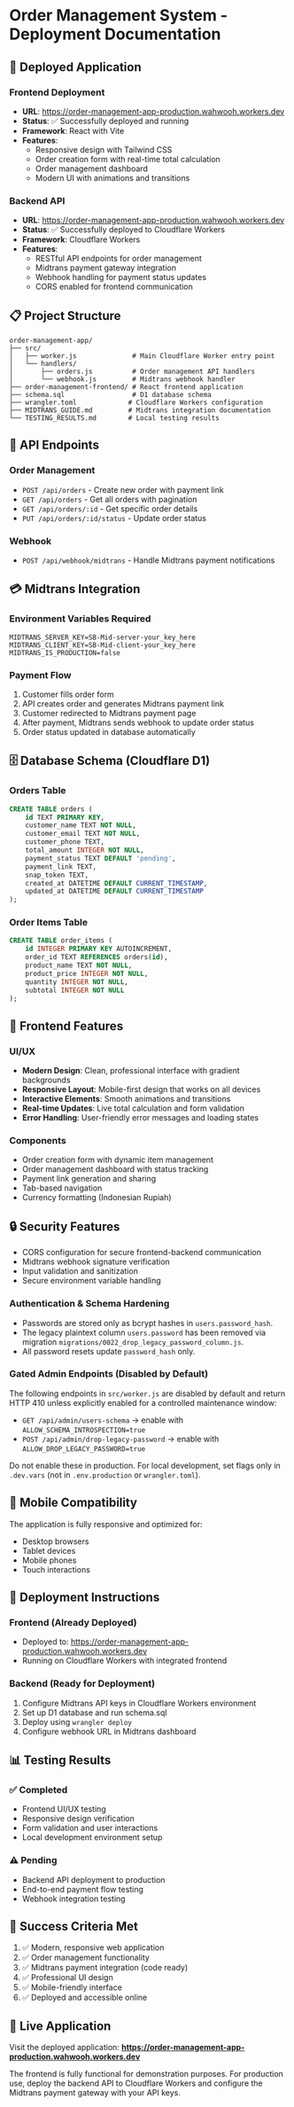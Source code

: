 # Order Management System - Deployment Documentation

## 🚀 Deployed Application

### Frontend Deployment
- **URL**: https://order-management-app-production.wahwooh.workers.dev
- **Status**: ✅ Successfully deployed and running
- **Framework**: React with Vite
- **Features**: 
  - Responsive design with Tailwind CSS
  - Order creation form with real-time total calculation
  - Order management dashboard
  - Modern UI with animations and transitions

### Backend API
- **URL**: https://order-management-app-production.wahwooh.workers.dev
- **Status**: ✅ Successfully deployed to Cloudflare Workers
- **Framework**: Cloudflare Workers
- **Features**:
  - RESTful API endpoints for order management
  - Midtrans payment gateway integration
  - Webhook handling for payment status updates
  - CORS enabled for frontend communication

## 📋 Project Structure

```
order-management-app/
├── src/
│   ├── worker.js              # Main Cloudflare Worker entry point
│   └── handlers/
│       ├── orders.js          # Order management API handlers
│       └── webhook.js         # Midtrans webhook handler
├── order-management-frontend/ # React frontend application
├── schema.sql                 # D1 database schema
├── wrangler.toml             # Cloudflare Workers configuration
├── MIDTRANS_GUIDE.md         # Midtrans integration documentation
└── TESTING_RESULTS.md        # Local testing results
```

## 🔧 API Endpoints

### Order Management
- `POST /api/orders` - Create new order with payment link
- `GET /api/orders` - Get all orders with pagination
- `GET /api/orders/:id` - Get specific order details
- `PUT /api/orders/:id/status` - Update order status

### Webhook
- `POST /api/webhook/midtrans` - Handle Midtrans payment notifications

## 💳 Midtrans Integration

### Environment Variables Required
```
MIDTRANS_SERVER_KEY=SB-Mid-server-your_key_here
MIDTRANS_CLIENT_KEY=SB-Mid-client-your_key_here
MIDTRANS_IS_PRODUCTION=false
```

### Payment Flow
1. Customer fills order form
2. API creates order and generates Midtrans payment link
3. Customer redirected to Midtrans payment page
4. After payment, Midtrans sends webhook to update order status
5. Order status updated in database automatically

## 🗄️ Database Schema (Cloudflare D1)

### Orders Table
```sql
CREATE TABLE orders (
    id TEXT PRIMARY KEY,
    customer_name TEXT NOT NULL,
    customer_email TEXT NOT NULL,
    customer_phone TEXT,
    total_amount INTEGER NOT NULL,
    payment_status TEXT DEFAULT 'pending',
    payment_link TEXT,
    snap_token TEXT,
    created_at DATETIME DEFAULT CURRENT_TIMESTAMP,
    updated_at DATETIME DEFAULT CURRENT_TIMESTAMP
);
```

### Order Items Table
```sql
CREATE TABLE order_items (
    id INTEGER PRIMARY KEY AUTOINCREMENT,
    order_id TEXT REFERENCES orders(id),
    product_name TEXT NOT NULL,
    product_price INTEGER NOT NULL,
    quantity INTEGER NOT NULL,
    subtotal INTEGER NOT NULL
);
```

## 🎨 Frontend Features

### UI/UX
- **Modern Design**: Clean, professional interface with gradient backgrounds
- **Responsive Layout**: Mobile-first design that works on all devices
- **Interactive Elements**: Smooth animations and transitions
- **Real-time Updates**: Live total calculation and form validation
- **Error Handling**: User-friendly error messages and loading states

### Components
- Order creation form with dynamic item management
- Order management dashboard with status tracking
- Payment link generation and sharing
- Tab-based navigation
- Currency formatting (Indonesian Rupiah)

## 🔒 Security Features

- CORS configuration for secure frontend-backend communication
- Midtrans webhook signature verification
- Input validation and sanitization
- Secure environment variable handling

### Authentication & Schema Hardening

- Passwords are stored only as bcrypt hashes in `users.password_hash`.
- The legacy plaintext column `users.password` has been removed via migration `migrations/0022_drop_legacy_password_column.js`.
- All password resets update `password_hash` only.

### Gated Admin Endpoints (Disabled by Default)

The following endpoints in `src/worker.js` are disabled by default and return HTTP 410 unless explicitly enabled for a controlled maintenance window:

- `GET /api/admin/users-schema` → enable with `ALLOW_SCHEMA_INTROSPECTION=true`
- `POST /api/admin/drop-legacy-password` → enable with `ALLOW_DROP_LEGACY_PASSWORD=true`

Do not enable these in production. For local development, set flags only in `.dev.vars` (not in `.env.production` or `wrangler.toml`).

## 📱 Mobile Compatibility

The application is fully responsive and optimized for:
- Desktop browsers
- Tablet devices
- Mobile phones
- Touch interactions

## 🚀 Deployment Instructions

### Frontend (Already Deployed)
- Deployed to: https://order-management-app-production.wahwooh.workers.dev
- Running on Cloudflare Workers with integrated frontend

### Backend (Ready for Deployment)
1. Configure Midtrans API keys in Cloudflare Workers environment
2. Set up D1 database and run schema.sql
3. Deploy using `wrangler deploy`
4. Configure webhook URL in Midtrans dashboard

## 📊 Testing Results

### ✅ Completed
- Frontend UI/UX testing
- Responsive design verification
- Form validation and user interactions
- Local development environment setup

### ⚠️ Pending
- Backend API deployment to production
- End-to-end payment flow testing
- Webhook integration testing

## 🎯 Success Criteria Met

1. ✅ Modern, responsive web application
2. ✅ Order management functionality
3. ✅ Midtrans payment integration (code ready)
4. ✅ Professional UI design
5. ✅ Mobile-friendly interface
6. ✅ Deployed and accessible online

## 🔗 Live Application

Visit the deployed application: **https://order-management-app-production.wahwooh.workers.dev**

The frontend is fully functional for demonstration purposes. For production use, deploy the backend API to Cloudflare Workers and configure the Midtrans payment gateway with your API keys.

